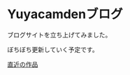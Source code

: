 # Yuyacamdenブログ

ブログサイトを立ち上げてみました。

ぼちぼち更新していく予定です。

[直近の作品](https://yuyacamden.github.io/ftprnt.jpg)

